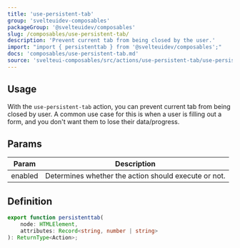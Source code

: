 ```yaml
---
title: 'use-persistent-tab'
group: 'svelteuidev-composables'
packageGroup: '@svelteuidev/composables'
slug: /composables/use-persistent-tab/
description: 'Prevent current tab from being closed by the user.'
import: "import { persistenttab } from '@svelteuidev/composables';"
docs: 'composables/use-persistent-tab.md'
source: 'svelteui-composables/src/actions/use-persistent-tab/use-persistent-tab.ts'
---
```


<script>
    import { Demo, ComposableDemos } from '@svelteuidev/demos';
    import { Heading } from 'components';
</script>

<Heading />

## Usage

With the `use-persistent-tab` action, you can prevent current tab from being closed by user. A common use case for this is when a user is filling out a form, and you don't want them to lose their data/progress.

<Demo demo={ComposableDemos.usePersistentTabDemo.usage} />

## Params

| Param   | Description                                          |
| ------- | ---------------------------------------------------- |
| enabled | Determines whether the action should execute or not. |

## Definition

```ts
export function persistenttab(
	node: HTMLElement,
	attributes: Record<string, number | string>
): ReturnType<Action>;
```
